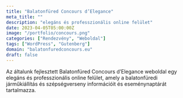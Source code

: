 ```yaml
---
title: "Balatonfüred Concours d’Elegance"
meta_title: ""
description: "elegáns és professzionális online felület"
date: 2023-04-05T05:00:00Z
image: "/portfolio/concours.png"
categories: ["Rendezvény", "Weboldal"]
tags: ["WordPress", "Gutenberg"]
domain: "balatonfuredconcours.eu"
draft: false
---
```


Az általunk fejlesztett Balatonfüred Concours d’Elegance weboldal egy elegáns és professzionális online felület, 
amely a balatonfüredi járműkiállítás és szépségverseny információit és eseménynaptárát tartalmazza.
